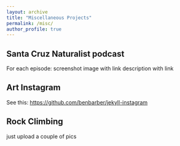 ```yaml
---
layout: archive
title: "Miscellaneous Projects"
permalink: /misc/
author_profile: true
---
```


## Santa Cruz Naturalist podcast

For each episode:
screenshot image with link
description with link

## Art Instagram

See this:  https://github.com/benbarber/jekyll-instagram

## Rock Climbing

just upload a couple of pics
